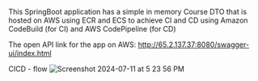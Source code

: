 This SpringBoot application has a simple in memory Course DTO that is hosted on AWS using ECR and ECS to achieve CI and CD using 
Amazon CodeBuild (for CI) and AWS CodePipeline (for CD)

The open API link for the app on AWS:
http://65.2.137.37:8080/swagger-ui/index.html

CICD - flow
![Screenshot 2024-07-11 at 5 23 56 PM](https://github.com/basahota/aws-cicd/assets/25712816/342e97bf-5fbe-490f-bf76-b5bdd33ce415)
